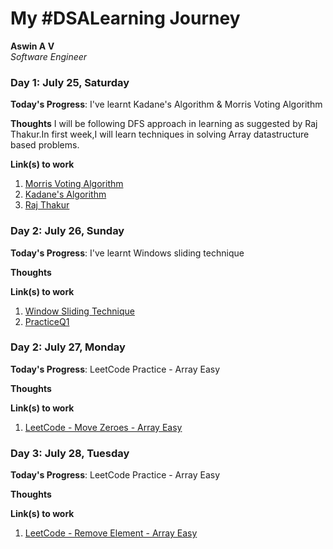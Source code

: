# My #DSALearning Journey

**Aswin A V**  
*Software Engineer* 


### Day 1: July 25, Saturday

**Today's Progress**: I've learnt Kadane's Algorithm & Morris Voting Algorithm

**Thoughts** I will be following DFS approach in learning as suggested by Raj Thakur.In first week,I will learn techniques in solving Array datastructure based problems.

**Link(s) to work**
1. [Morris Voting Algorithm](https://www.geeksforgeeks.org/majority-element/)
2. [Kadane's Algorithm](https://www.geeksforgeeks.org/largest-sum-contiguous-subarray/)
2. [Raj Thakur](https://www.linkedin.com/in/raj-thakur-39756838/)


### Day 2: July 26, Sunday

**Today's Progress**: I've learnt Windows sliding technique

**Thoughts** 

**Link(s) to work**
1. [Window Sliding Technique](https://www.geeksforgeeks.org/window-sliding-technique/)
2. [PracticeQ1](https://www.geeksforgeeks.org/find-the-smallest-positive-number-missing-from-an-unsorted-array/)

### Day 2: July 27, Monday

**Today's Progress**: LeetCode Practice - Array Easy

**Thoughts** 

**Link(s) to work**
1. [LeetCode - Move Zeroes - Array Easy](https://leetcode.com/problems/move-zeroes/)

### Day 3: July 28, Tuesday

**Today's Progress**: LeetCode Practice - Array Easy

**Thoughts** 

**Link(s) to work**
1. [LeetCode - Remove Element - Array Easy](https://leetcode.com/problems/remove-element/)







































